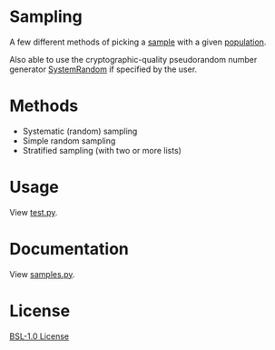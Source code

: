 # Sampling

A few different methods of picking a [sample](https://en.wikipedia.org/wiki/Sampling_(statistics)) with a given [population](https://en.wikipedia.org/wiki/Statistical_population).

Also able to use the cryptographic-quality pseudorandom number generator [SystemRandom](https://docs.python.org/3/library/random.html#random.SystemRandom) if specified by the user.

# Methods
- Systematic (random) sampling
- Simple random sampling
- Stratified sampling (with two or more lists)

# Usage
View [test.py](https://github.com/blazewashere/sampling/blob/main/test.py).

# Documentation
View [samples.py](https://github.com/blazewashere/sampling/blob/main/sampling/samples.py).

# License
[BSL-1.0 License](https://github.com/BlazeWasHere/sampling/blob/main/LICENSE)
